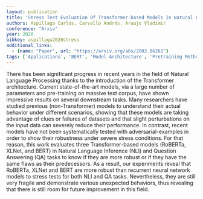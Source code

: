 ```yaml
---
layout: publication
title: 'Stress Test Evaluation Of Transformer-based Models In Natural Language Understanding Tasks'
authors: Aspillaga Carlos, Carvallo Andrés, Araujo Vladimir
conference: "Arxiv"
year: 2020
bibkey: aspillaga2020stress
additional_links:
  - {name: "Paper", url: "https://arxiv.org/abs/2002.06261"}
tags: ['Applications', 'BERT', 'Model Architecture', 'Pretraining Methods', 'RAG', 'Security', 'Training Techniques', 'Transformer']
---
```

There has been significant progress in recent years in the field of Natural Language Processing thanks to the introduction of the Transformer architecture. Current state-of-the-art models, via a large number of parameters and pre-training on massive text corpus, have shown impressive results on several downstream tasks. Many researchers have studied previous (non-Transformer) models to understand their actual behavior under different scenarios, showing that these models are taking advantage of clues or failures of datasets and that slight perturbations on the input data can severely reduce their performance. In contrast, recent models have not been systematically tested with adversarial-examples in order to show their robustness under severe stress conditions. For that reason, this work evaluates three Transformer-based models (RoBERTa, XLNet, and BERT) in Natural Language Inference (NLI) and Question Answering (QA) tasks to know if they are more robust or if they have the same flaws as their predecessors. As a result, our experiments reveal that RoBERTa, XLNet and BERT are more robust than recurrent neural network models to stress tests for both NLI and QA tasks. Nevertheless, they are still very fragile and demonstrate various unexpected behaviors, thus revealing that there is still room for future improvement in this field.
